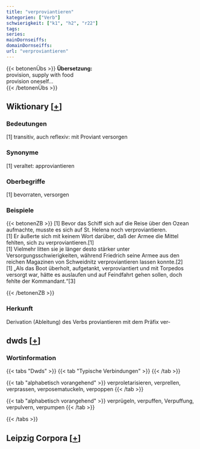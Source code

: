 ```yaml
---
title: "verproviantieren"
kategorien: ["Verb"]
schwierigkeit: ["k1", "h2", "r22"]
tags:
series:
mainDornseiffs:
domainDornseiffs:
url: "verproviantieren"
---
```


{{< betonenÜbs >}}
**Übersetzung:**  
provision, supply with food  
provision oneself...  
{{< /betonenÜbs >}}

## Wiktionary [[+](https://de.wiktionary.org/wiki/verproviantieren)]

### Bedeutungen
[1] transitiv, auch reflexiv: mit Proviant versorgen  

### Synonyme
[1] veraltet: approviantieren  

### Oberbegriffe
[1] bevorraten, versorgen  

### Beispiele
{{< betonenZB >}}
[1] Bevor das Schiff sich auf die Reise über den Ozean aufmachte, musste es sich auf St. Helena noch verproviantieren.  
[1] Er äußerte sich mit keinem Wort darüber, daß der Armee die Mittel fehlten, sich zu verproviantieren.[1]  
[1] Vielmehr litten sie je länger desto stärker unter Versorgungsschwierigkeiten, während Friedrich seine Armee aus den reichen Magazinen von Schweidnitz verproviantieren lassen konnte.[2]  
[1] „Als das Boot überholt, aufgetankt, verproviantiert und mit Torpedos versorgt war, hätte es auslaufen und auf Feindfahrt gehen sollen, doch fehlte der Kommandant.“[3]  

{{< /betonenZB >}}
### Herkunft
Derivation (Ableitung) des Verbs proviantieren mit dem Präfix ver-  



## dwds [[+](https://www.dwds.de/wb/verproviantieren)]

### Wortinformation
{{< tabs "Dwds" >}}
{{< tab "Typische Verbindungen" >}}
{{< /tab >}}

{{< tab "alphabetisch vorangehend" >}}
verproletarisieren, verprellen, verprassen, verposematuckeln, verpoppen
{{< /tab >}}

{{< tab "alphabetisch vorangehend" >}}
verprügeln, verpuffen, Verpuffung, verpulvern, verpumpen
{{< /tab >}}

{{< /tabs >}}

## Leipzig Corpora [[+](https://corpora.uni-leipzig.de/en/res?word=verproviantieren&corpusId=deu_newscrawl-public_2018)]

